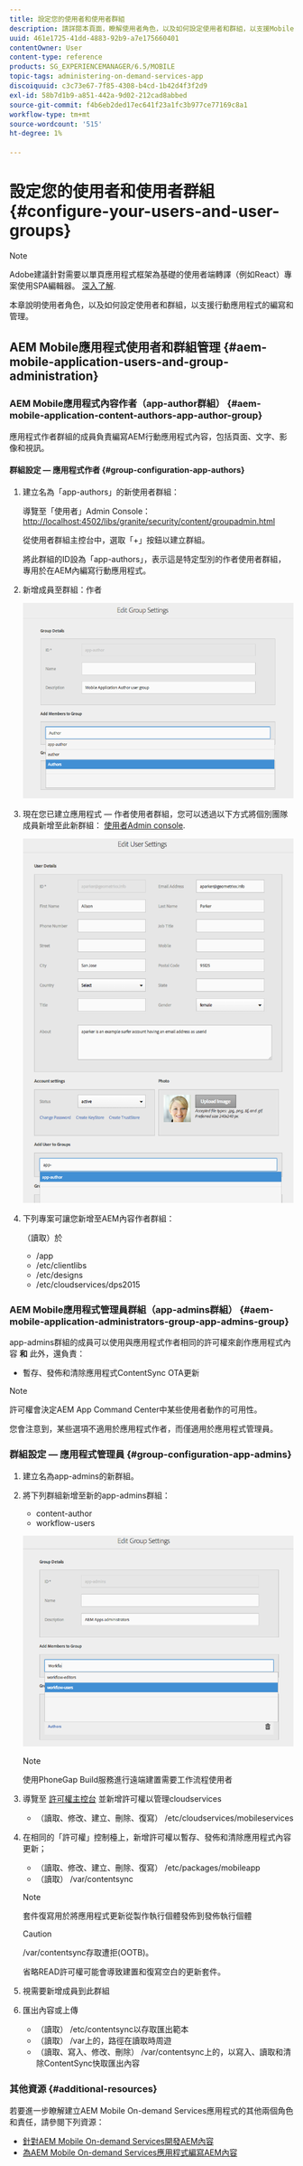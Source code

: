 ```yaml
---
title: 設定您的使用者和使用者群組
description: 請詳閱本頁面，瞭解使用者角色，以及如何設定使用者和群組，以支援Mobile On-Demand Services應用程式的撰寫和管理。
uuid: 461e1725-41dd-4883-92b9-a7e175660401
contentOwner: User
content-type: reference
products: SG_EXPERIENCEMANAGER/6.5/MOBILE
topic-tags: administering-on-demand-services-app
discoiquuid: c3c73e67-7f85-4308-b4cd-1b42d4f3f2d9
exl-id: 58b7d1b9-a851-442a-9d02-212cad8abbed
source-git-commit: f4b6eb2ded17ec641f23a1fc3b977ce77169c8a1
workflow-type: tm+mt
source-wordcount: '515'
ht-degree: 1%

---
```


# 設定您的使用者和使用者群組 {#configure-your-users-and-user-groups}

>[!NOTE]
>
>Adobe建議針對需要以單頁應用程式框架為基礎的使用者端轉譯（例如React）專案使用SPA編輯器。 [深入了解](/help/sites-developing/spa-overview.md).

本章說明使用者角色，以及如何設定使用者和群組，以支援行動應用程式的編寫和管理。

## AEM Mobile應用程式使用者和群組管理 {#aem-mobile-application-users-and-group-administration}

### AEM Mobile應用程式內容作者（app-author群組） {#aem-mobile-application-content-authors-app-author-group}

應用程式作者群組的成員負責編寫AEM行動應用程式內容，包括頁面、文字、影像和視訊。

#### 群組設定 — 應用程式作者 {#group-configuration-app-authors}

1. 建立名為「app-authors」的新使用者群組：

   導覽至「使用者」Admin Console： [http://localhost:4502/libs/granite/security/content/groupadmin.html](http://localhost:4502/libs/granite/security/content/groupadmin.html)

   從使用者群組主控台中，選取「+」按鈕以建立群組。

   將此群組的ID設為「app-authors」，表示這是特定型別的作者使用者群組，專用於在AEM內編寫行動應用程式。

1. 新增成員至群組：作者

   ![chlimage_1-167](assets/chlimage_1-167.png)

1. 現在您已建立應用程式 — 作者使用者群組，您可以透過以下方式將個別團隊成員新增至此新群組： [使用者Admin console](http://localhost:4502/libs/granite/security/content/useradmin.md).

   ![chlimage_1-168](assets/chlimage_1-168.png)

1. 下列專案可讓您新增至AEM內容作者群組：

   （讀取）於

   * /app
   * /etc/clientlibs
   * /etc/designs
   * /etc/cloudservices/dps2015

### AEM Mobile應用程式管理員群組（app-admins群組） {#aem-mobile-application-administrators-group-app-admins-group}

app-admins群組的成員可以使用與應用程式作者相同的許可權來創作應用程式內容 **和** 此外，還負責：

* 暫存、發佈和清除應用程式ContentSync OTA更新

>[!NOTE]
>
>許可權會決定AEM App Command Center中某些使用者動作的可用性。
>
>您會注意到，某些選項不適用於應用程式作者，而僅適用於應用程式管理員。

### 群組設定 — 應用程式管理員 {#group-configuration-app-admins}

1. 建立名為app-admins的新群組。
1. 將下列群組新增至新的app-admins群組：

   * content-author
   * workflow-users

   ![chlimage_1-169](assets/chlimage_1-169.png)

   >[!NOTE]
   >
   >使用PhoneGap Build服務進行遠端建置需要工作流程使用者

1. 導覽至 [許可權主控台](http://localhost:4502/useradmin) 並新增許可權以管理cloudservices

   * （讀取、修改、建立、刪除、復寫） /etc/cloudservices/mobileservices

1. 在相同的「許可權」控制檯上，新增許可權以暫存、發佈和清除應用程式內容更新；

   * （讀取、修改、建立、刪除、復寫） /etc/packages/mobileapp
   * （讀取） /var/contentsync

   >[!NOTE]
   >
   >套件復寫用於將應用程式更新從製作執行個體發佈到發佈執行個體

   >[!CAUTION]
   >
   >/var/contentsync存取遭拒(OOTB)。
   >
   >省略READ許可權可能會導致建置和復寫空白的更新套件。

1. 視需要新增成員到此群組
1. 匯出內容或上傳

   * （讀取） /etc/contentsync以存取匯出範本
   * （讀取） /var上的，路徑在讀取時周遊
   * （讀取、寫入、修改、刪除） /var/contentsync上的，以寫入、讀取和清除ContentSync快取匯出內容

### 其他資源 {#additional-resources}

若要進一步瞭解建立AEM Mobile On-demand Services應用程式的其他兩個角色和責任，請參閱下列資源：

* [針對AEM Mobile On-demand Services開發AEM內容](/help/mobile/aem-mobile-on-demand.md)
* [為AEM Mobile On-demand Services應用程式編寫AEM內容](/help/mobile/mobile-apps-ondemand.md)

